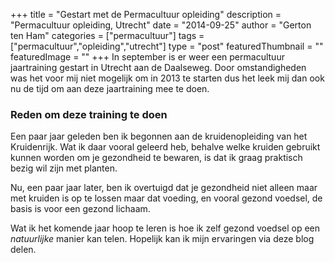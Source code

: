 +++
title = "Gestart met de Permacultuur opleiding"
description = "Permacultuur opleiding, Utrecht"
date = "2014-09-25"
author = "Gerton ten Ham"
categories = ["permacultuur"]
tags = ["permacultuur","opleiding","utrecht"]
type = "post"
featuredThumbnail = ""
featuredImage = ""
+++
In september is er weer een permacultuur jaartraining gestart in Utrecht aan de Daalseweg. Door omstandigheden was het voor mij
niet mogelijk om in 2013 te starten dus het leek mij dan ook nu de tijd om aan deze jaartraining mee te doen.
<!--more-->

### Reden om deze training te doen
Een paar jaar geleden ben ik begonnen aan de kruidenopleiding van het Kruidenrijk. Wat ik daar vooral geleerd heb, behalve welke
kruiden gebruikt kunnen worden om je gezondheid te bewaren, is dat ik graag praktisch bezig wil zijn met planten.

Nu, een paar jaar later, ben ik overtuigd dat je gezondheid niet alleen maar met kruiden is op te lossen maar dat voeding, en vooral
gezond voedsel, de basis is voor een gezond lichaam.

Wat ik het komende jaar hoop te leren is hoe ik zelf gezond voedsel op een <em>natuurlijke</em> manier kan telen. Hopelijk kan ik
mijn ervaringen via deze blog delen.